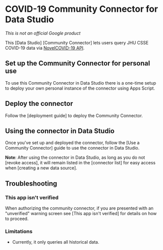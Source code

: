 # COVID-19 Community Connector for Data Studio

*This is not an official Google product*

This [Data Studio] [Community Connector] lets users query JHU CSSE COVID-19 data via [NovelCOVID-19 API](https://github.com/NovelCOVID/API).

## Set up the Community Connector for personal use

To use this Community Connector in Data Studio there is a one-time setup to
deploy your own personal instance of the connector using Apps Script.

## Deploy the connector

Follow the [deployment guide] to deploy the Community Connector.


## Using the connector in Data Studio

Once you've set up and deployed the connector, follow the
[Use a Community Connector] guide to use the connector in Data Studio.

**Note**: After using the connector in Data Studio, as long as you do not
[revoke access], it will remain listed in the [connector list] for easy access
when [creating a new data source].

## Troubleshooting

### This app isn't verified

When authorizing the community connector, if you are presented with an
"unverified" warning screen see [This app isn't verified] for details on how to
proceed.

### Limitations
- Currently, it only queries all historical data.